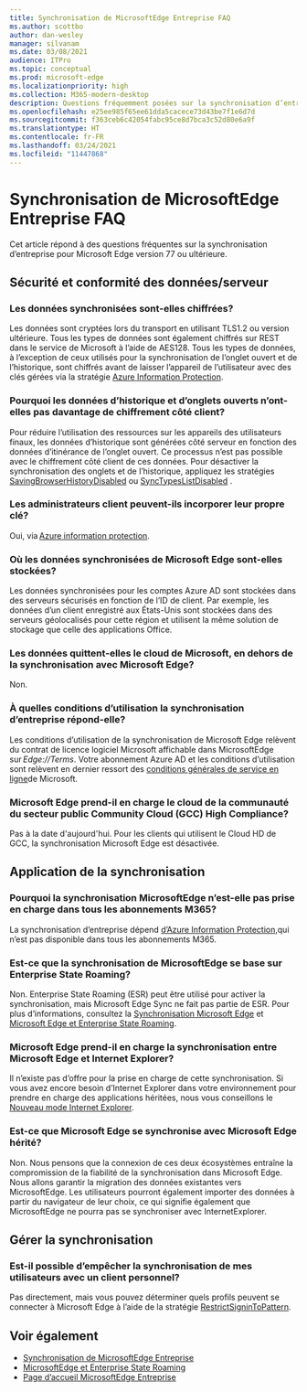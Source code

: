 ```yaml
---
title: Synchronisation de MicrosoftEdge Entreprise FAQ
ms.author: scottbo
author: dan-wesley
manager: silvanam
ms.date: 03/08/2021
audience: ITPro
ms.topic: conceptual
ms.prod: microsoft-edge
ms.localizationpriority: high
ms.collection: M365-modern-desktop
description: Questions fréquemment posées sur la synchronisation d’entreprise Microsoft Edge.
ms.openlocfilehash: e25ee985f65ee61dda5cacece73d43be7f1e6d7d
ms.sourcegitcommit: f363ceb6c42054fabc95ce8d7bca3c52d80e6a9f
ms.translationtype: HT
ms.contentlocale: fr-FR
ms.lasthandoff: 03/24/2021
ms.locfileid: "11447868"
---
```

# <a name="microsoft-edge-enterprise-sync-faq"></a>Synchronisation de MicrosoftEdge Entreprise FAQ

Cet article répond à des questions fréquentes sur la synchronisation d’entreprise pour Microsoft Edge version 77 ou ultérieure.

## <a name="security-and-serverdata-compliance"></a>Sécurité et conformité des données/serveur

### <a name="is-the-synced-data-encrypted"></a>Les données synchronisées sont-elles chiffrées?

Les données sont cryptées lors du transport en utilisant TLS1.2 ou version ultérieure. Tous les types de données sont également chiffrés sur REST dans le service de Microsoft à l’aide de AES128. Tous les types de données, à l’exception de ceux utilisés pour la synchronisation de l’onglet ouvert et de l’historique, sont chiffrés avant de laisser l’appareil de l’utilisateur avec des clés gérées via la stratégie [Azure Information Protection](./microsoft-edge-policies.md#restrictsignintopattern).

### <a name="why-dont-open-tab-and-history-data-have-more-client-side-encryption"></a>Pourquoi les données d’historique et d’onglets ouverts n’ont-elles pas davantage de chiffrement côté client?

Pour réduire l’utilisation des ressources sur les appareils des utilisateurs finaux, les données d’historique sont générées côté serveur en fonction des données d’itinérance de l’onglet ouvert. Ce processus n’est pas possible avec le chiffrement côté client de ces données. Pour désactiver la synchronisation des onglets et de l’historique, appliquez les stratégies [SavingBrowserHistoryDisabled](./microsoft-edge-policies.md#savingbrowserhistorydisabled) ou [SyncTypesListDisabled](./microsoft-edge-policies.md#synctypeslistdisabled) .

### <a name="can-tenant-admins-bring-their-own-key"></a>Les administrateurs client peuvent-ils incorporer leur propre clé?

Oui, via [Azure information protection](https://azure.microsoft.com/services/information-protection/).

### <a name="where-is-microsoft-edge-sync-data-stored"></a>Où les données synchronisées de Microsoft Edge sont-elles stockées?

Les données synchronisées pour les comptes Azure AD sont stockées dans des serveurs sécurisés en fonction de l’ID de client. Par exemple, les données d’un client enregistré aux États-Unis sont stockées dans des serveurs géolocalisés pour cette région et utilisent la même solution de stockage que celle des applications Office.

### <a name="does-the-data-ever-leave-microsofts-cloud-aside-from-syncing-to-microsoft-edge"></a>Les données quittent-elles le cloud de Microsoft, en dehors de la synchronisation avec Microsoft Edge?

Non.

### <a name="what-terms-of-service-does-enterprise-sync-fall-under"></a>À quelles conditions d’utilisation la synchronisation d’entreprise répond-elle?

Les conditions d’utilisation de la synchronisation de Microsoft Edge relèvent du contrat de licence logiciel Microsoft affichable dans MicrosoftEdge sur *Edge://Terms*. Votre abonnement Azure AD et les conditions d’utilisation sont relèvent en dernier ressort des [conditions générales de service en ligne](https://www.microsoft.com/licensing/product-licensing/products)de Microsoft.

### <a name="does-microsoft-edge-support-government-community-cloud-gcc-high-compliance"></a>Microsoft Edge prend-il en charge le cloud de la communauté du secteur public Community Cloud (GCC) High Compliance?

Pas à la date d'aujourd'hui. Pour les clients qui utilisent le Cloud HD de GCC, la synchronisation Microsoft Edge est désactivée.

## <a name="applying-sync"></a>Application de la synchronisation

### <a name="why-isnt-microsoft-edge-sync-supported-in-all-m365-subscriptions"></a>Pourquoi la synchronisation MicrosoftEdge n’est-elle pas prise en charge dans tous les abonnements M365?

La synchronisation d’entreprise dépend [d’Azure Information Protection,](https://azure.microsoft.com/services/information-protection/)qui n’est pas disponible dans tous les abonnements M365.

### <a name="is-microsoft-edge-sync-based-on-enterprise-state-roaming"></a>Est-ce que la synchronisation de MicrosoftEdge se base sur Enterprise State Roaming?

Non. Enterprise State Roaming (ESR) peut être utilisé pour activer la synchronisation, mais Microsoft Edge Sync ne fait pas partie de ESR. Pour plus d’informations, consultez la [Synchronisation Microsoft Edge](https://review.docs.microsoft.com/DeployEdge/microsoft-edge-enterprise-sync) et [Microsoft Edge et Enterprise State Roaming](https://review.docs.microsoft.com/DeployEdge/microsoft-edge-enterprise-state-roaming).

### <a name="will-microsoft-edge-ever-support-syncing-between-microsoft-edge-and-ie"></a>Microsoft Edge prend-il en charge la synchronisation entre Microsoft Edge et Internet Explorer?

Il n’existe pas d’offre pour la prise en charge de cette synchronisation. Si vous avez encore besoin d’Internet Explorer dans votre environnement pour prendre en charge des applications héritées, nous vous conseillons le [Nouveau mode Internet Explorer](./edge-ie-mode.md).

### <a name="will-microsoft-edge-sync-with-microsoft-edge-legacy"></a>Est-ce que Microsoft Edge se synchronise avec Microsoft Edge hérité?

Non. Nous pensons que la connexion de ces deux écosystèmes entraîne la compromission de la fiabilité de la synchronisation dans Microsoft Edge. Nous allons garantir la migration des données existantes vers MicrosoftEdge. Les utilisateurs pourront également importer des données à partir du navigateur de leur choix, ce qui signifie également que MicrosoftEdge ne pourra pas se synchroniser avec InternetExplorer.

## <a name="managing-sync"></a>Gérer la synchronisation

### <a name="is-it-possible-to-stop-my-users-from-syncing-with-a-personal-tenant"></a>Est-il possible d’empêcher la synchronisation de mes utilisateurs avec un client personnel?

Pas directement, mais vous pouvez déterminer quels profils peuvent se connecter à Microsoft Edge à l’aide de la stratégie [RestrictSigninToPattern](./microsoft-edge-policies.md#restrictsignintopattern).

## <a name="see-also"></a>Voir également

- [Synchronisation de MicrosoftEdge Entreprise](microsoft-edge-enterprise-sync.md)
- [MicrosoftEdge et Enterprise State Roaming](microsoft-edge-enterprise-state-roaming.md)
- [Page d’accueil MicrosoftEdge Entreprise](https://aka.ms/EdgeEnterprise)